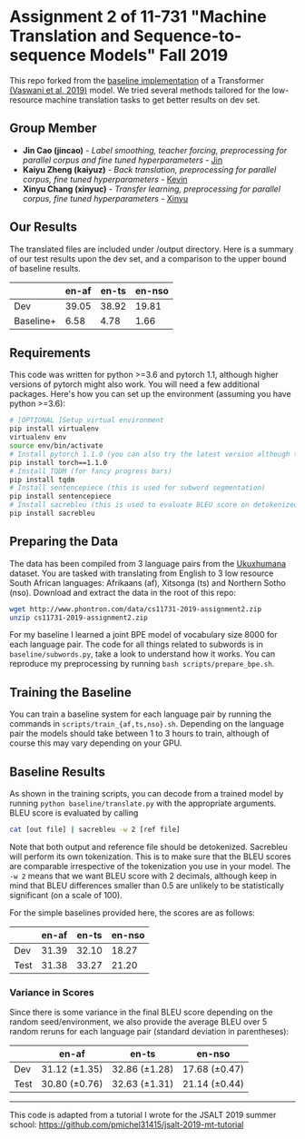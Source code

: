 # Assignment 2 of 11-731 "Machine Translation and Sequence-to-sequence Models" Fall 2019

This repo forked from the [baseline implementation](https://github.com/pmichel31415/11731-assignment-2-baseline) of a Transformer [(Vaswani et al, 2019)](https://arxiv.org/abs/1706.03762) model. We tried several methods tailored for the low-resource machine translation tasks to get better results on dev set.

## Group Member
* **Jin Cao (jincao)** - *Label smoothing, teacher forcing, preprocessing for parallel corpus and fine tuned hyperparameters* - [Jin](https://github.com/jin0726)
* **Kaiyu Zheng (kaiyuz)** - *Back translation, preprocessing for parallel corpus, fine tuned hyperparameters* - [Kevin](https://github.com/Kevin19961023)
* **Xinyu Chang (xinyuc)** - *Transfer learning, preprocessing for parallel corpus, fine tuned hyperparameters* - [Xinyu](https://github.com/WhiplashCxy)

## Our Results
The translated files are included under /output directory. Here is a summary of our test results upon the dev set, and a comparison to the upper bound of baseline results.

||en-af|en-ts|en-nso|
|-|-|-|-|
|Dev|39.05|38.92|19.81|
|Baseline+|6.58|4.78|1.66

## Requirements

This code was written for python >=3.6 and pytorch 1.1, although higher versions of pytorch might also work. You will need a few additional packages. Here's how you can set up the environment (assuming you have python >=3.6):

```bash
# [OPTIONAL ]Setup virtual environment
pip install virtualenv
virtualenv env
source env/bin/activate
# Install pytorch 1.1.0 (you can also try the latest version although the code hasn't been tested with it)
pip install torch==1.1.0
# Install TQDM (for fancy progress bars)
pip install tqdm
# Install sentencepiece (this is used for subword segmentation)
pip install sentencepiece
# Install sacrebleu (this is used to evaluate BLEU score on detokenized text)
pip install sacrebleu
```

## Preparing the Data

The data has been compiled from 3 language pairs from the [Ukuxhumana](https://github.com/LauraMartinus/ukuxhumana) dataset. You are tasked with translating from English to 3 low resource South African languages: Afrikaans (af), Xitsonga (ts) and Northern Sotho (nso). Download and extract the data in the root of this repo:


```bash
wget http://www.phontron.com/data/cs11731-2019-assignment2.zip
unzip cs11731-2019-assignment2.zip
```

For my baseline I learned a joint BPE model of vocabulary size 8000 for each language pair. The code for all things related to subwords is in `baseline/subwords.py`, take a look to understand how it works. You can reproduce my preprocessing by running `bash scripts/prepare_bpe.sh`.

## Training the Baseline

You can train a baseline system for each language pair by running the commands in `scripts/train_{af,ts,nso}.sh`. Depending on the language pair the models should take between 1 to 3 hours to train, although of course this may vary depending on your GPU.

## Baseline Results

As shown in the training scripts, you can decode from a trained model by running `python baseline/translate.py` with the appropriate arguments. BLEU score is evaluated by calling

```bash
cat [out file] | sacrebleu -w 2 [ref file]
```

Note that both output and reference file should be detokenized. Sacrebleu will perform its own tokenization. This is to make sure that the BLEU scores are comparable irrespective of the tokenization you use in your model. The `-w 2` means that we want BLEU score with 2 decimals, although keep in mind that BLEU differences smaller than 0.5 are unlikely to be statistically significant (on a scale of 100).

For the simple baselines provided here, the scores are as follows:

||en-af|en-ts|en-nso|
|-|-|-|-|
|Dev|31.39|32.10|18.27|
|Test|31.38|33.27|21.20|

### Variance in Scores

Since there is some variance in the final BLEU score depending on the random seed/environment, we also provide the average BLEU over 5 random reruns for each language pair (standard deviation in parentheses):

||en-af|en-ts|en-nso|
|-|-|-|-|
|Dev|31.12 (±1.35)|32.86 (±1.28)|17.68 (±0.47)|
|Test|30.80 (±0.76)|32.63 (±1.31)|21.14 (±0.44)|


---

This code is adapted from a tutorial I wrote for the JSALT 2019 summer school: https://github.com/pmichel31415/jsalt-2019-mt-tutorial

